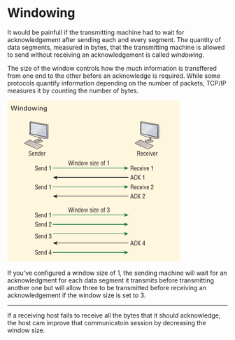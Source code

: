 # Windowing

It would be painfull if the transmitting machine had to wait for acknowledgement after sending each and every segment. The quantity of data segments, measured in bytes, that the transmitting machine is allowed to send without receiving an acknowledgement is called *windowing*.

The size of the window controls how the much information is transffered from one end to the other before an acknowledge is required. While some protocols quantify information depending on the number of packets, TCP/IP measures it by counting the number of bytes.

![osi 12](../../assets/112-osi.png)

If you’ve configured a window size of 1, the sending machine will wait  for an acknowledgment for each data segment it transmits before  transmitting another one but will allow three to be transmitted before  receiving an acknowledgement if the window size is set to 3.


----------

If a receiving host fails to receive all the bytes that it should acknowledge, the host cam improve that communicatoin session by decreasing the window size.
